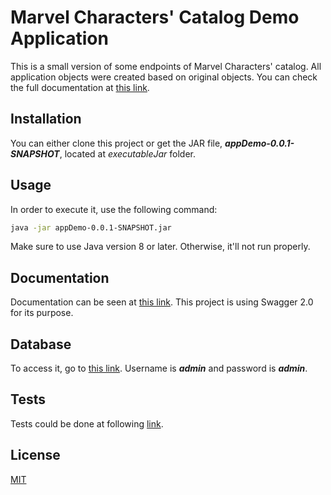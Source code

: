 # Marvel Characters' Catalog Demo Application

This is a small version of some endpoints of Marvel Characters' catalog.
All application objects were created based on original objects. You can check the full documentation at [this link](https://developer.marvel.com/docs#!/public/).

## Installation

You can either clone this project or get the JAR file, ***appDemo-0.0.1-SNAPSHOT***, located at *executableJar* folder.

## Usage

In order to execute it, use the following command:

```bash
java -jar appDemo-0.0.1-SNAPSHOT.jar
```
Make sure to use Java version 8 or later. Otherwise, it'll not run properly.

## Documentation

Documentation can be seen at [this link](http://localhost:8080/swagger-ui.html#/). This project is using Swagger 2.0 for its purpose.

## Database

To access it, go to [this link](http://localhost:8080/marvel-catalog-db). Username is ***admin*** and password is ***admin***.

## Tests

Tests could be done at following [link](http://localhost:8080/swagger-ui.html#/).

## License
[MIT](https://choosealicense.com/licenses/mit/)
